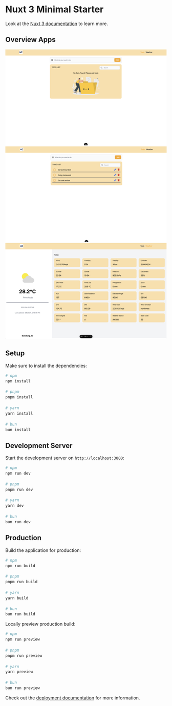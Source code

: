 # Nuxt 3 Minimal Starter

Look at the [Nuxt 3 documentation](https://nuxt.com/docs/getting-started/introduction) to learn more.

## Overview Apps

![No data](https://github.com/ramadperkasa/waizly-frontend-test/blob/master/assets/images/ss-1.png?raw=true)
![List data](https://github.com/ramadperkasa/waizly-frontend-test/blob/master/assets/images/ss-2.png?raw=true)
![Weather](https://github.com/ramadperkasa/waizly-frontend-test/blob/master/assets/images/ss-3.png?raw=true)


## Setup

Make sure to install the dependencies:

```bash
# npm
npm install

# pnpm
pnpm install

# yarn
yarn install

# bun
bun install
```

## Development Server

Start the development server on `http://localhost:3000`:

```bash
# npm
npm run dev

# pnpm
pnpm run dev

# yarn
yarn dev

# bun
bun run dev
```

## Production

Build the application for production:

```bash
# npm
npm run build

# pnpm
pnpm run build

# yarn
yarn build

# bun
bun run build
```

Locally preview production build:

```bash
# npm
npm run preview

# pnpm
pnpm run preview

# yarn
yarn preview

# bun
bun run preview
```

Check out the [deployment documentation](https://nuxt.com/docs/getting-started/deployment) for more information.

